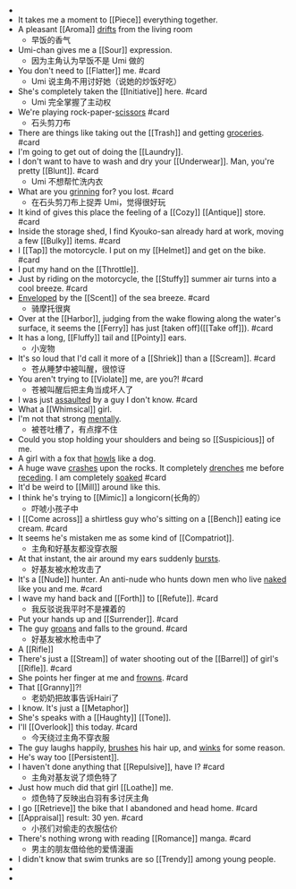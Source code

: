 -
- It takes me a moment to [[Piece]] everything together.
- A pleasant [[Aroma]] [drifts]([[Drift]]) from the living room
	- 早饭的香气
- Umi-chan gives me a [[Sour]] expression.
	- 因为主角认为早饭不是 Umi 做的
- You don't need to [[Flatter]] me. #card
	- Umi 说主角不用讨好她（说她的炒饭好吃）
- She's completely taken the [[Initiative]] here. #card
	- Umi 完全掌握了主动权
- We're playing rock-paper-[scissors]([[Scissor]]) #card
	- 石头剪刀布
- There are things like taking out the [[Trash]] and getting [groceries]([[Grocery]]). #card
- I'm going to get out of doing the [[Laundry]].
- I don't want to have to wash and dry your [[Underwear]]. Man, you're pretty [[Blunt]]. #card
	- Umi 不想帮忙洗内衣
- What are you [grinning]([[Grin]]) for? you lost. #card
	- 在石头剪刀布上捉弄 Umi，觉得很好玩
- It kind of gives this place the feeling of a [[Cozy]] [[Antique]] store. #card
- Inside the storage shed, I find Kyouko-san already hard at work, moving a few [[Bulky]] items. #card
- I [[Tap]] the motorcycle. I put on my [[Helmet]] and get on the bike. #card
- I put my hand on the [[Throttle]].
- Just by riding on the motorcycle, the [[Stuffy]] summer air turns into a cool breeze. #card
- [Enveloped]([[Envelope]]) by the [[Scent]] of the sea breeze. #card
	- 骑摩托很爽
- Over at the [[Harbor]], judging from the wake flowing along the water's surface, it seems the [[Ferry]] has just [taken off]([[Take off]]). #card
- It has a long, [[Fluffy]] tail and [[Pointy]] ears.
	- 小宠物
- It's so loud that I'd call it more of a [[Shriek]] than a [[Scream]]. #card
	- 苍从睡梦中被叫醒，很惊讶
- You aren't trying to [[Violate]] me, are you?! #card
	- 苍被叫醒后把主角当成坏人了
- I was just [assaulted]([[Assault]]) by a guy I don't know. #card
- What a [[Whimsical]] girl.
- I'm not that strong [mentally]([[Mental]]).
	- 被苍吐槽了，有点撑不住
- Could you stop holding your shoulders and being so [[Suspicious]] of me.
- A girl with a fox that [howls]([[Howl]]) like a dog.
- A huge wave [crashes]([[Crash]]) upon the rocks. It completely [drenches]([[Drench]]) me before [receding]([[Recede]]). I am completely [soaked]([[Soak]]) #card
- It'd be weird to [[Mill]] around like this.
- I think he's trying to [[Mimic]] a longicorn(长角的）
	- 吓唬小孩子中
- I [[Come across]] a shirtless guy who's sitting on a [[Bench]] eating ice cream. #card
- It seems he's mistaken me as some kind of [[Compatriot]].
	- 主角和好基友都没穿衣服
- At that instant, the air around my ears suddenly [bursts]([[Burst]]).
	- 好基友被水枪攻击了
- It's a [[Nude]] hunter. An anti-nude who hunts down men who live [naked]([[Naked]]) like you and me. #card
- I wave my hand back and [[Forth]] to [[Refute]]. #card
	- 我反驳说我平时不是裸着的
- Put your hands up and [[Surrender]]. #card
- The guy [groans]([[Groan]]) and falls to the ground. #card
	- 好基友被水枪击中了
- A [[Rifle]]
- There's just a [[Stream]] of water shooting out of the [[Barrel]] of girl's [[Rifle]]. #card
- She points her finger at me and [frowns]([[Frown]]). #card
- That [[Granny]]?!
	- 老奶奶把故事告诉Hairi了
- I know. It's just a [[Metaphor]]
- She's speaks with a [[Haughty]] [[Tone]].
- I'll [[Overlook]] this today. #card
	- 今天绕过主角不穿衣服
- The guy laughs happily, [brushes]([[Brush]]) his hair up, and [winks]([[Wink]]) for some reason.
- He's way too [[Persistent]].
- I haven't done anything that [[Repulsive]], have I? #card
	- 主角对基友说了烦色特了
- Just how much did that girl [[Loathe]] me.
	- 烦色特了反映出白羽有多讨厌主角
- I go [[Retrieve]] the bike that I abandoned and head home. #card
- [[Appraisal]] result: 30 yen. #card
	- 小孩们对偷走的衣服估价
- There's nothing wrong with reading [[Romance]] manga. #card
	- 男主的朋友借给他的爱情漫画
- I didn't know that swim trunks are so [[Trendy]] among young people.
-
-
